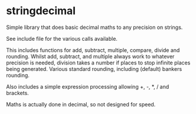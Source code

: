 # stringdecimal

Simple library that does basic decimal maths to any precision on strings.

See include file for the various calls available.

This includes functions for add, subtract, multiple, compare, divide and rounding.
Whilst add, subtract, and multiple always work to whatever precision is needed, division takes a number if places to stop infinite places being generated.
Various standard rounding, including (default) bankers rounding.

Also includes a simple expression processing allowing +, -, *, / and brackets.

Maths is actually done in decimal, so not designed for speed.
